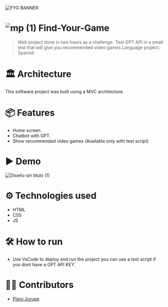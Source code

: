 ![FYG BANNER](https://github.com/user-attachments/assets/0797e147-7b90-4e3e-b8ac-6d7e173d2f4e)

# ![mp (1)](https://github.com/user-attachments/assets/39b2f592-9180-4025-81d0-428e7a161be1) Find-Your-Game
> Web project done in two hours as a challenge. 
> Test GPT API in a small test that will give you recommended video games
> Language project: Spanish

# 🏛 Architecture
This software project was built using a MVC architecture.

# 📦 Features
* Home screen.
* Chatbot with GPT.
* Show recommended video games (Available only with test script)

# ▶ Demo
![Diseño sin título (1)](https://github.com/user-attachments/assets/338bb2fc-23e8-435f-adc0-082bcb1630aa)

# ⚙ Technologies used
* HTML
* CSS
* JS 

# 🛠 How to run
* Use VsCode to deploy and run the project you can use a test script if you dont have a GPT API KEY.

# 👷‍♀️ Contributors
* [Piero Jurupe](https://github.com/PieroJurupe)
    
